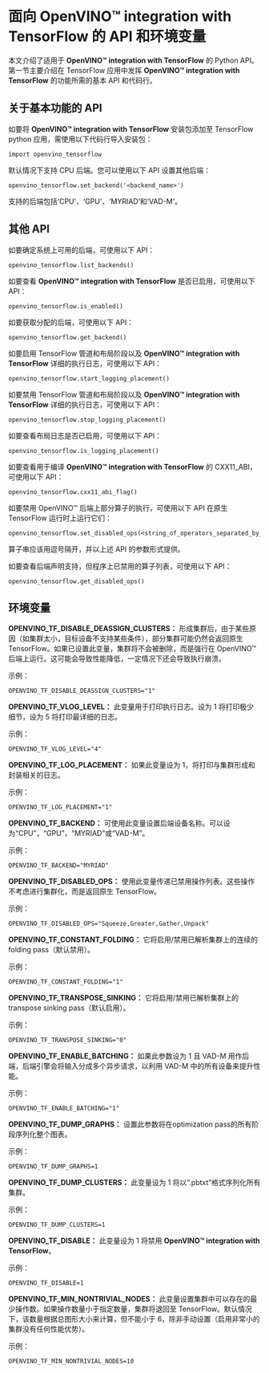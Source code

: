 # 面向 **OpenVINO™ integration with TensorFlow** 的 API 和环境变量

本文介绍了适用于 **OpenVINO™ integration with TensorFlow** 的 Python API。第一节主要介绍在 TensorFlow 应用中发挥 **OpenVINO™ integration with TensorFlow** 的功能所需的基本 API 和代码行。

## 关于基本功能的 API

如要将 **OpenVINO™ integration with TensorFlow** 安装包添加至 TensorFlow python 应用，需使用以下代码行导入安装包：

    import openvino_tensorflow

默认情况下支持 CPU 后端。您可以使用以下 API 设置其他后端：

    openvino_tensorflow.set_backend('<backend_name>')

支持的后端包括‘CPU'、‘GPU'、‘MYRIAD’和‘VAD-M'。

## 其他 API

如要确定系统上可用的后端，可使用以下 API：

    openvino_tensorflow.list_backends()

如要查看 **OpenVINO™ integration with TensorFlow** 是否已启用，可使用以下 API：

    openvino_tensorflow.is_enabled()

如要获取分配的后端，可使用以下 API：

    openvino_tensorflow.get_backend()

如要启用 TensorFlow 管道和布局阶段以及 **OpenVINO™ integration with TensorFlow** 详细的执行日志，可使用以下 API：

    openvino_tensorflow.start_logging_placement()

如要禁用 TensorFlow 管道和布局阶段以及 **OpenVINO™ integration with TensorFlow** 详细的执行日志，可使用以下 API：

    openvino_tensorflow.stop_logging_placement()

如要查看布局日志是否已启用，可使用以下 API：

    openvino_tensorflow.is_logging_placement()

如要查看用于编译 **OpenVINO™ integration with TensorFlow** 的 CXX11\_ABI，可使用以下 API：

    openvino_tensorflow.cxx11_abi_flag()

如要禁用 OpenVINO™ 后端上部分算子的执行，可使用以下 API 在原生 TensorFlow 运行时上运行它们：

    openvino_tensorflow.set_disabled_ops(<string_of_operators_separated_by_commas>)

算子串应该用逗号隔开，并以上述 API 的参数形式提供。

如要查看后端声明支持，但程序上已禁用的算子列表，可使用以下 API：

    openvino_tensorflow.get_disabled_ops()

## 环境变量

**OPENVINO\_TF\_DISABLE\_DEASSIGN\_CLUSTERS：** 形成集群后，由于某些原因（如集群太小，目标设备不支持某些条件），部分集群可能仍然会返回原生 TensorFlow。如果已设置此变量，集群将不会被删除，而是强行在 OpenVINO™ 后端上运行。这可能会导致性能降低，一定情况下还会导致执行崩溃。

示例：

    OPENVINO_TF_DISABLE_DEASSIGN_CLUSTERS="1"

**OPENVINO\_TF\_VLOG\_LEVEL：** 此变量用于打印执行日志。设为 1 将打印极少细节，设为 5 将打印最详细的日志。

示例：

    OPENVINO_TF_VLOG_LEVEL="4"

**OPENVINO\_TF\_LOG\_PLACEMENT：** 如果此变量设为 1，将打印与集群形成和封装相关的日志。

示例：

    OPENVINO_TF_LOG_PLACEMENT="1"

**OPENVINO\_TF\_BACKEND：** 可使用此变量设置后端设备名称。可以设为“CPU”，“GPU”，“MYRIAD”或“VAD-M”。

示例：

    OPENVINO_TF_BACKEND="MYRIAD"

**OPENVINO\_TF\_DISABLED\_OPS：** 使用此变量传递已禁用操作列表。这些操作不考虑进行集群化，而是返回原生 TensorFlow。

示例：

    OPENVINO_TF_DISABLED_OPS="Squeeze,Greater,Gather,Unpack"

**OPENVINO\_TF\_CONSTANT\_FOLDING：** 它将启用/禁用已解析集群上的连续的folding pass（默认禁用）。

示例：

    OPENVINO_TF_CONSTANT_FOLDING="1"

**OPENVINO\_TF\_TRANSPOSE\_SINKING：** 它将启用/禁用已解析集群上的 transpose sinking pass（默认启用）。

示例：

    OPENVINO_TF_TRANSPOSE_SINKING="0"

**OPENVINO\_TF\_ENABLE\_BATCHING：** 如果此参数设为 1 且 VAD-M 用作后端，后端引擎会将输入分成多个异步请求，以利用 VAD-M 中的所有设备来提升性能。

示例：

    OPENVINO_TF_ENABLE_BATCHING="1"

**OPENVINO\_TF\_DUMP\_GRAPHS：** 设置此参数将在optimization pass的所有阶段序列化整个图表。

示例：

    OPENVINO_TF_DUMP_GRAPHS=1

**OPENVINO\_TF\_DUMP\_CLUSTERS：** 此变量设为 1 将以“.pbtxt”格式序列化所有集群。

示例：

    OPENVINO_TF_DUMP_CLUSTERS=1

**OPENVINO\_TF\_DISABLE：** 此变量设为 1 将禁用 **OpenVINO™ integration with TensorFlow**。

示例：

    OPENVINO_TF_DISABLE=1

**OPENVINO\_TF\_MIN\_NONTRIVIAL\_NODES：** 此变量设置集群中可以存在的最少操作数。如果操作数量小于指定数量，集群将退回至 TensorFlow。默认情况下，该数量根据总图形大小来计算，但不能小于 6，除非手动设置（启用非常小的集群没有任何性能优势）。

示例：

    OPENVINO_TF_MIN_NONTRIVIAL_NODES=10